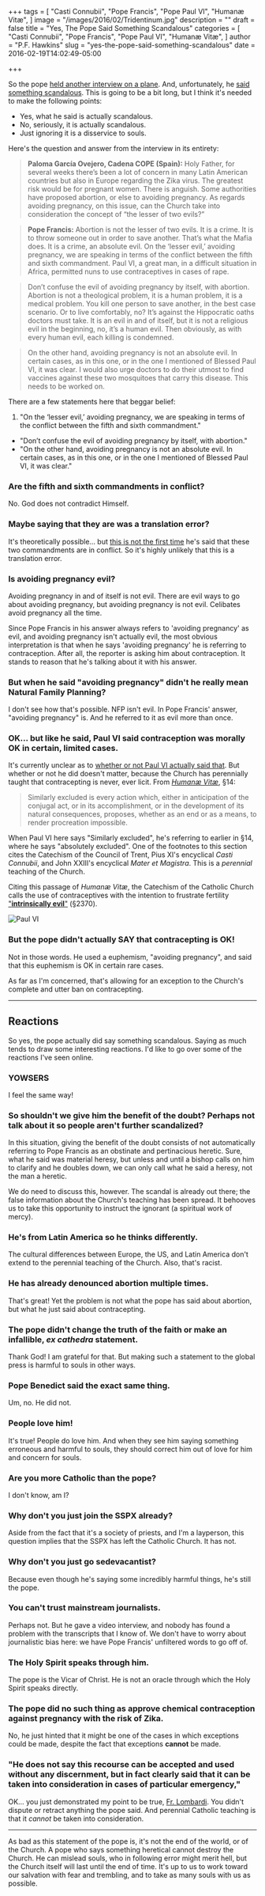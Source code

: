 +++
tags = [
  "Casti Connubii",
  "Pope Francis",
  "Pope Paul VI",
  "Humanæ Vitæ",
]
image = "/images/2016/02/Tridentinum.jpg"
description = ""
draft = false
title = "Yes, The Pope Said Something Scandalous"
categories = [
  "Casti Connubii",
  "Pope Francis",
  "Pope Paul VI",
  "Humanæ Vitæ",
]
author = "P.F. Hawkins"
slug = "yes-the-pope-said-something-scandalous"
date = 2016-02-19T14:02:49-05:00

+++

So the pope [held another interview on a plane](http://www.catholicnewsagency.com/news/full-text-of-pope-francis-in-flight-interview-from-mexico-to-rome-85821/). And, unfortunately, he [said something scandalous](http://www.onepeterfive.com/did-the-pope-just-permit-contraceptive-use/). This is going to be a bit long, but I think it's needed to make the following points:

- Yes, what he said is actually scandalous.
- No, seriously, it is actually scandalous.
- Just ignoring it is a disservice to souls.

Here's the question and answer from the interview in its entirety:

> **Paloma García Ovejero, Cadena COPE (Spain):** Holy Father, for several weeks there’s been a lot of concern in many Latin American countries but also in Europe regarding the Zika virus. The greatest risk would be for pregnant women. There is anguish. Some authorities have proposed abortion, or else to avoiding pregnancy. As regards avoiding pregnancy, on this issue, can the Church take into consideration the concept of “the lesser of two evils?”

> **Pope Francis:** Abortion is not the lesser of two evils. It is a crime. It is to throw someone out in order to save another. That’s what the Mafia does. It is a crime, an absolute evil. On the ‘lesser evil,’ avoiding pregnancy, we are speaking in terms of the conflict between the fifth and sixth commandment. Paul VI, a great man, in a difficult situation in Africa, permitted nuns to use contraceptives in cases of rape.

> Don’t confuse the evil of avoiding pregnancy by itself, with abortion. Abortion is not a theological problem, it is a human problem, it is a medical problem. You kill one person to save another, in the best case scenario. Or to live comfortably, no?  It’s against the Hippocratic oaths doctors must take. It is an evil in and of itself, but it is not a religious evil in the beginning, no, it’s a human evil. Then obviously, as with every human evil, each killing is condemned.

> On the other hand, avoiding pregnancy is not an absolute evil. In certain cases, as in this one, or in the one I mentioned of Blessed Paul VI, it was clear. I would also urge doctors to do their utmost to find vaccines against these two mosquitoes that carry this disease. This needs to be worked on.

There are a few statements here that beggar belief:

1. "On the ‘lesser evil,’ avoiding pregnancy, we are speaking in terms of the conflict between the fifth and sixth commandment."
- "Don’t confuse the evil of avoiding pregnancy by itself, with abortion."
- "On the other hand, avoiding pregnancy is not an absolute evil. In certain cases, as in this one, or in the one I mentioned of Blessed Paul VI, it was clear."


### Are the fifth and sixth commandments in conflict?

No. God does not contradict Himself.

### Maybe saying that they are was a translation error?

It's theoretically possible… but [this is not the first time](http://voiceofthefamily.com/confusion-about-condoms-leads-to-violation-of-5th-and-6th-commandments/) he's said that these two commandments are in conflict. So it's highly unlikely that this is a translation error.

### Is avoiding pregnancy evil?

Avoiding pregnancy in and of itself is not evil. There are evil ways to go about avoiding pregnancy, but avoiding pregnancy is not evil. Celibates avoid pregnancy all the time.

Since Pope Francis in his answer always refers to 'avoiding pregnancy' as evil, and avoiding pregnancy isn't actually evil, the most obvious interpretation is that when he says 'avoiding pregnancy' he is referring to contraception. After all, the reporter is asking him about contraception. It stands to reason that he's talking about it with his answer.

### But when he said "avoiding pregnancy" didn't he really mean Natural Family Planning?

I don't see how that's possible. NFP isn't evil. In Pope Francis' answer, "avoiding pregnancy" is. And he referred to it as evil more than once.

### OK… but like he said, Paul VI said contraception was morally OK in certain, limited cases.

It's currently unclear as to [whether or not Paul VI actually said that](http://www.onepeterfive.com/did-the-pope-just-permit-contraceptive-use/). But whether or not he did doesn't matter, because the Church has perennially taught that contracepting is never, ever licit. From _[Humanæ Vitæ](http://www.papalencyclicals.net/Paul06/p6humana.htm)_, §14:

> Similarly excluded is every action which, either in anticipation of the conjugal act, or in its accomplishment, or in the development of its natural consequences, proposes, whether as an end or as a means, to render procreation impossible.

When Paul VI here says "Similarly excluded", he's referring to earlier in §14, where he says "absolutely excluded". One of the footnotes to this section cites the Catechism of the Council of Trent, Pius XI's encyclical _Casti Connubii_, and John XXIII's encyclical _Mater et Magistra_. This is a _perennial_ teaching of the Church.

Citing this passage of _Humanæ Vitæ_, the Catechism of the Catholic Church calls the use of contraceptives with the intention to frustrate fertility ["**intrinsically evil**"](http://www.vatican.va/archive/ccc_css/archive/catechism/p3s2c2a6.htm) (§2370).

![Paul VI](/images/2016/02/paul-vi-and-jpi.jpg)

### But the pope didn't actually SAY that contracepting is OK!

Not in those words. He used a euphemism, "avoiding pregnancy", and said that this euphemism is OK in certain rare cases.

As far as I'm concerned, that's allowing for an exception to the Church's complete and utter ban on contracepting.

----

## Reactions

So yes, the pope actually did say something scandalous. Saying as much tends to draw some interesting reactions. I'd like to go over some of the reactions I've seen online.

### YOWSERS

I feel the same way!

### So shouldn't we give him the benefit of the doubt? Perhaps not talk about it so people aren't further scandalized?

In this situation, giving the benefit of the doubt consists of not automatically referring to Pope Francis as an obstinate and pertinacious heretic. Sure, what he said was material heresy, but unless and until a bishop calls on him to clarify and he doubles down, we can only call what he said a heresy, not the man a heretic.

We do need to discuss this, however. The scandal is already out there; the false information about the Church's teaching has been spread. It behooves us to take this opportunity to instruct the ignorant (a spiritual work of mercy).

### He's from Latin America so he thinks differently.

The cultural differences between Europe, the US, and Latin America don't extend to the perennial teaching of the Church. Also, that's racist.

### He has already denounced abortion multiple times.

That's great! Yet the problem is not what the pope has said about abortion, but what he just said about contracepting.

### The pope didn't change the truth of the faith or make an infallible, _ex cathedra_ statement.

Thank God! I am grateful for that. But making such a statement to the global press is harmful to souls in other ways.

### Pope Benedict said the exact same thing.

Um, no. He did not.

### People love him!

It's true! People do love him. And when they see him saying something erroneous and harmful to souls, they should correct him out of love for him and concern for souls.

### Are you more Catholic than the pope?

I don't know, am I?

### Why don't you just join the SSPX already?

Aside from the fact that it's a society of priests, and I'm a layperson, this question implies that the SSPX has left the Catholic Church. It has not.

### Why don't you just go sedevacantist?

Because even though he's saying some incredibly harmful things, he's still the pope.

### You can't trust mainstream journalists.

Perhaps not. But he gave a video interview, and nobody has found a problem with the transcripts that I know of. We don't have to worry about journalistic bias here: we have Pope Francis' unfiltered words to go off of.

### The Holy Spirit speaks through him.

The pope is the Vicar of Christ. He is not an oracle through which the Holy Spirit speaks directly.

### The pope did no such thing as approve chemical contraception against pregnancy with the risk of Zika.

No, he just hinted that it might be one of the cases in which exceptions could be made, despite the fact that exceptions **cannot** be made.

### "He does not say this recourse can be accepted and used without any discernment, but in fact clearly said that it can be taken into consideration in cases of particular emergency,"

OK… you just demonstrated my point to be true, [Fr. Lombardi](https://www.lifesitenews.com/news/breaking-vatican-affirms-pope-was-speaking-about-contraceptives-for-zika). You didn't dispute or retract anything the pope said. And perennial Catholic teaching is that it _cannot_ be taken into consideration.

----

As bad as this statement of the pope is, it's not the end of the world, or of the Church. A pope who says something heretical cannot destroy the Church. He can mislead souls, who in following error might merit hell, but the Church itself will last until the end of time. It's up to us to work toward our salvation with fear and trembling, and to take as many souls with us as possible.

